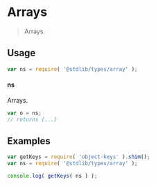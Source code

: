 # Arrays

> Arrays.

<section class="usage">

## Usage

```javascript
var ns = require( '@stdlib/types/array' );
```

#### ns

Arrays.

```javascript
var o = ns;
// returns {...}
```

</section>

<!-- /.usage -->

<section class="examples">

## Examples

<!-- TODO: better examples -->

```javascript
var getKeys = require( 'object-keys' ).shim();
var ns = require( '@stdlib/types/array' );

console.log( getKeys( ns ) );
```

</section>

<!-- /.examples -->

<section class="links">

</section>

<!-- /.links -->
